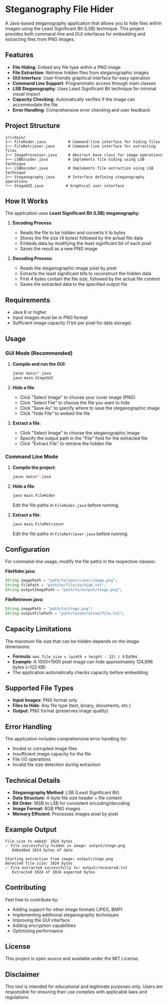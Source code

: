 # Steganography File Hider

A Java-based steganography application that allows you to hide files within images using the Least Significant Bit (LSB) technique. This project provides both command-line and GUI interfaces for embedding and extracting files from PNG images.

## Features

- **File Hiding**: Embed any file type within a PNG image
- **File Extraction**: Retrieve hidden files from steganographic images
- **GUI Interface**: User-friendly graphical interface for easy operation
- **Command Line Support**: Programmatic access through main classes
- **LSB Steganography**: Uses Least Significant Bit technique for minimal visual impact
- **Capacity Checking**: Automatically verifies if the image can accommodate the file
- **Error Handling**: Comprehensive error checking and user feedback

## Project Structure

```
src/main/
├── FileHider.java          # Command-line interface for hiding files
├── FileRetriever.java      # Command-line interface for extracting files
├── ImageProcessor.java     # Abstract base class for image operations
├── LSBEncoder.java         # Implements file hiding using LSB technique
├── LSBDecoder.java         # Implements file extraction using LSB technique
├── Steganography.java      # Interface defining steganography operations
└── StegoGUI.java          # Graphical user interface
```

## How It Works

The application uses **Least Significant Bit (LSB) steganography**:

1. **Encoding Process**:
   - Reads the file to be hidden and converts it to bytes
   - Stores the file size (4 bytes) followed by the actual file data
   - Embeds data by modifying the least significant bit of each pixel
   - Saves the result as a new PNG image

2. **Decoding Process**:
   - Reads the steganographic image pixel by pixel
   - Extracts the least significant bits to reconstruct the hidden data
   - First 4 bytes contain the file size, followed by the actual file content
   - Saves the extracted data to the specified output file

## Requirements

- Java 8 or higher
- Input images must be in PNG format
- Sufficient image capacity (1 bit per pixel for data storage)

## Usage

### GUI Mode (Recommended)

1. **Compile and run the GUI**:
   ```bash
   javac main/*.java
   java main.StegoGUI
   ```

2. **Hide a file**:
   - Click "Select Image" to choose your cover image (PNG)
   - Click "Select File" to choose the file you want to hide
   - Click "Save As" to specify where to save the steganographic image
   - Click "Hide File" to embed the file

3. **Extract a file**:
   - Click "Select Image" to choose the steganographic image
   - Specify the output path in the "File" field for the extracted file
   - Click "Extract File" to retrieve the hidden file

### Command Line Mode

1. **Compile the project**:
   ```bash
   javac main/*.java
   ```

2. **Hide a file**:
   ```bash
   java main.FileHider
   ```
   Edit the file paths in `FileHider.java` before running.

3. **Extract a file**:
   ```bash
   java main.FileRetriever
   ```
   Edit the file paths in `FileRetriever.java` before running.

## Configuration

For command-line usage, modify the file paths in the respective classes:

**FileHider.java**:
```java
String imagePath = "path/to/your/cover/image.png";
String filePath = "path/to/file/to/hide.txt";
String outputImagePath = "path/to/output/stego.png";
```

**FileRetriever.java**:
```java
String imagePath = "path/to/stego.png";
String outputFilePath = "path/to/extracted/file.txt";
```

## Capacity Limitations

The maximum file size that can be hidden depends on the image dimensions:
- **Formula**: `max_file_size = (width × height - 32) / 8` bytes
- **Example**: A 1000×1000 pixel image can hide approximately 124,996 bytes (~122 KB)
- The application automatically checks capacity before embedding

## Supported File Types

- **Input Images**: PNG format only
- **Files to Hide**: Any file type (text, binary, documents, etc.)
- **Output**: PNG format (preserves image quality)

## Error Handling

The application includes comprehensive error handling for:
- Invalid or corrupted image files
- Insufficient image capacity for the file
- File I/O operations
- Invalid file size detection during extraction

## Technical Details

- **Steganography Method**: LSB (Least Significant Bit)
- **Data Structure**: 4-byte file size header + file content
- **Bit Order**: MSB to LSB for consistent encoding/decoding
- **Image Format**: RGB PNG images
- **Memory Efficient**: Processes images pixel by pixel

## Example Output

```
File size to embed: 1024 bytes
✅ File successfully hidden in image: output/stego.png
   Embedded 1024 bytes of data

Starting extraction from image: output/stego.png
Detected file size: 1024 bytes
✅ File extracted successfully to: output/recovered.txt
   Extracted 1024 of 1024 expected bytes
```

## Contributing

Feel free to contribute by:
- Adding support for other image formats (JPEG, BMP)
- Implementing additional steganography techniques
- Improving the GUI interface
- Adding encryption capabilities
- Optimizing performance

## License

This project is open source and available under the MIT License.

## Disclaimer

This tool is intended for educational and legitimate purposes only. Users are responsible for ensuring their use complies with applicable laws and regulations.

